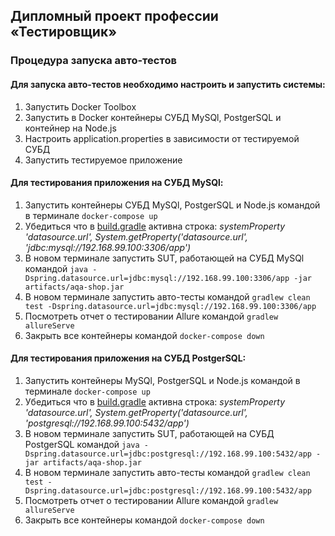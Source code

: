 ## Дипломный проект профессии «Тестировщик» ##

### Процедура запуска авто-тестов ###

#### Для запуска авто-тестов необходимо настроить и запустить системы: ####
1. Запустить Docker Toolbox
1. Запустить в Docker контейнеры СУБД MySQl, PostgerSQL и контейнер на Node.js
1. Настроить application.properties в зависимости от тестируемой СУБД
1. Запустить тестируемое приложение

#### Для тестирования приложения на СУБД MySQl: ####
1. Запустить контейнеры СУБД MySQl, PostgerSQL и Node.js командой в терминале `docker-compose up`
1. Убедиться что в [build.gradle](https://github.com/Flayka/Diploma/blob/master/build.gradle) активна строка: 
*systemProperty 'datasource.url', System.getProperty('datasource.url', 'jdbc:mysql://192.168.99.100:3306/app')*
1. В новом терминале запустить SUT, работающей на СУБД MySQl командой `java -Dspring.datasource.url=jdbc:mysql://192.168.99.100:3306/app -jar artifacts/aqa-shop.jar` 
1. В новом терминале запустить авто-тесты командой `gradlew clean test -Dspring.datasource.url=jdbc:mysql://192.168.99.100:3306/app`
1. Посмотреть отчет о тестировании Allure командой `gradlew allureServe`
1. Закрыть все контейнеры командой `docker-compose down`

#### Для тестирования приложения на СУБД PostgerSQL: ####
1. Запустить контейнеры MySQl, PostgerSQL и Node.js командой в терминале `docker-compose up`
1. Убедиться что в [build.gradle](https://github.com/Flayka/Diploma/blob/master/build.gradle) активна строка:
*systemProperty 'datasource.url', System.getProperty('datasource.url', 'postgresql://192.168.99.100:5432/app')*
1. В новом терминале запустить SUT, работающей на СУБД PostgerSQL командой `java -Dspring.datasource.url=jdbc:postgresql://192.168.99.100:5432/app -jar artifacts/aqa-shop.jar `
1. В новом терминале запустить авто-тесты командой `gradlew clean test -Dspring.datasource.url=jdbc:postgresql://192.168.99.100:5432/app`
1. Посмотреть отчет о тестировании Allure командой `gradlew allureServe`
1. Закрыть все контейнеры командой `docker-compose down`
